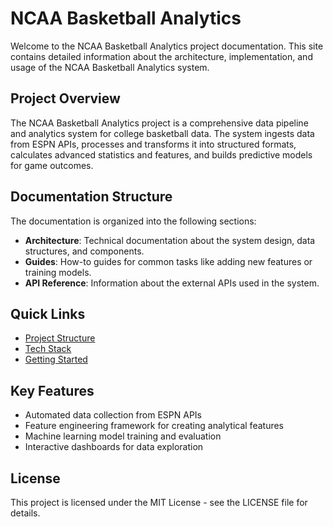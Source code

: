 # NCAA Basketball Analytics

Welcome to the NCAA Basketball Analytics project documentation. This site contains detailed information about the architecture, implementation, and usage of the NCAA Basketball Analytics system.

## Project Overview

The NCAA Basketball Analytics project is a comprehensive data pipeline and analytics system for college basketball data. The system ingests data from ESPN APIs, processes and transforms it into structured formats, calculates advanced statistics and features, and builds predictive models for game outcomes.

## Documentation Structure

The documentation is organized into the following sections:

- **Architecture**: Technical documentation about the system design, data structures, and components.
- **Guides**: How-to guides for common tasks like adding new features or training models.
- **API Reference**: Information about the external APIs used in the system.

## Quick Links

- [Project Structure](architecture/project-structure.md)
- [Tech Stack](architecture/tech-stack.md)
- [Getting Started](guides/getting-started.md)

## Key Features

- Automated data collection from ESPN APIs
- Feature engineering framework for creating analytical features
- Machine learning model training and evaluation
- Interactive dashboards for data exploration

## License

This project is licensed under the MIT License - see the LICENSE file for details. 